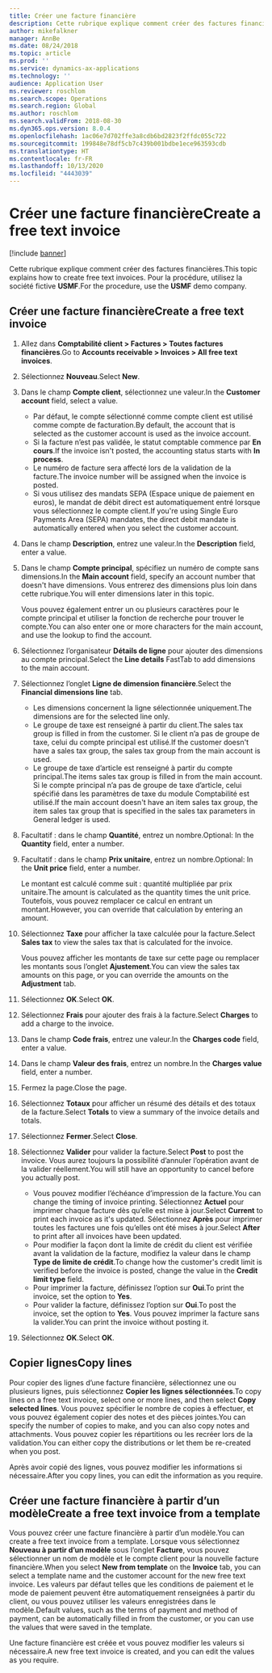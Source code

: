 ```yaml
---
title: Créer une facture financière
description: Cette rubrique explique comment créer des factures financières.
author: mikefalkner
manager: AnnBe
ms.date: 08/24/2018
ms.topic: article
ms.prod: ''
ms.service: dynamics-ax-applications
ms.technology: ''
audience: Application User
ms.reviewer: roschlom
ms.search.scope: Operations
ms.search.region: Global
ms.author: roschlom
ms.search.validFrom: 2018-08-30
ms.dyn365.ops.version: 8.0.4
ms.openlocfilehash: 1ac06e7d702ffe3a8cdb6bd2823f2ffdc055c722
ms.sourcegitcommit: 199848e78df5cb7c439b001bdbe1ece963593cdb
ms.translationtype: HT
ms.contentlocale: fr-FR
ms.lasthandoff: 10/13/2020
ms.locfileid: "4443039"
---
```

# <a name="create-a-free-text-invoice"></a><span data-ttu-id="17abc-103">Créer une facture financière</span><span class="sxs-lookup"><span data-stu-id="17abc-103">Create a free text invoice</span></span>

[!include [banner](../includes/banner.md)]

<span data-ttu-id="17abc-104">Cette rubrique explique comment créer des factures financières.</span><span class="sxs-lookup"><span data-stu-id="17abc-104">This topic explains how to create free text invoices.</span></span> <span data-ttu-id="17abc-105">Pour la procédure, utilisez la société fictive **USMF**.</span><span class="sxs-lookup"><span data-stu-id="17abc-105">For the procedure, use the **USMF** demo company.</span></span>

## <a name="create-a-free-text-invoice"></a><span data-ttu-id="17abc-106">Créer une facture financière</span><span class="sxs-lookup"><span data-stu-id="17abc-106">Create a free text invoice</span></span>

1. <span data-ttu-id="17abc-107">Allez dans **Comptabilité client \> Factures \> Toutes factures financières**.</span><span class="sxs-lookup"><span data-stu-id="17abc-107">Go to **Accounts receivable \> Invoices \> All free text invoices**.</span></span>
2. <span data-ttu-id="17abc-108">Sélectionnez **Nouveau**.</span><span class="sxs-lookup"><span data-stu-id="17abc-108">Select **New**.</span></span>
3. <span data-ttu-id="17abc-109">Dans le champ **Compte client**, sélectionnez une valeur.</span><span class="sxs-lookup"><span data-stu-id="17abc-109">In the **Customer account** field, select a value.</span></span>

    * <span data-ttu-id="17abc-110">Par défaut, le compte sélectionné comme compte client est utilisé comme compte de facturation.</span><span class="sxs-lookup"><span data-stu-id="17abc-110">By default, the account that is selected as the customer account is used as the invoice account.</span></span>
    * <span data-ttu-id="17abc-111">Si la facture n’est pas validée, le statut comptable commence par **En cours**.</span><span class="sxs-lookup"><span data-stu-id="17abc-111">If the invoice isn't posted, the accounting status starts with **In process**.</span></span>
    * <span data-ttu-id="17abc-112">Le numéro de facture sera affecté lors de la validation de la facture.</span><span class="sxs-lookup"><span data-stu-id="17abc-112">The invoice number will be assigned when the invoice is posted.</span></span>
    * <span data-ttu-id="17abc-113">Si vous utilisez des mandats SEPA (Espace unique de paiement en euros), le mandat de débit direct est automatiquement entré lorsque vous sélectionnez le compte client.</span><span class="sxs-lookup"><span data-stu-id="17abc-113">If you're using Single Euro Payments Area (SEPA) mandates, the direct debit mandate is automatically entered when you select the customer account.</span></span>

4. <span data-ttu-id="17abc-114">Dans le champ **Description**, entrez une valeur.</span><span class="sxs-lookup"><span data-stu-id="17abc-114">In the **Description** field, enter a value.</span></span>
5. <span data-ttu-id="17abc-115">Dans le champ **Compte principal**, spécifiez un numéro de compte sans dimensions.</span><span class="sxs-lookup"><span data-stu-id="17abc-115">In the **Main account** field, specify an account number that doesn't have dimensions.</span></span> <span data-ttu-id="17abc-116">Vous entrerez des dimensions plus loin dans cette rubrique.</span><span class="sxs-lookup"><span data-stu-id="17abc-116">You will enter dimensions later in this topic.</span></span>

    <span data-ttu-id="17abc-117">Vous pouvez également entrer un ou plusieurs caractères pour le compte principal et utiliser la fonction de recherche pour trouver le compte.</span><span class="sxs-lookup"><span data-stu-id="17abc-117">You can also enter one or more characters for the main account, and use the lookup to find the account.</span></span>

6. <span data-ttu-id="17abc-118">Sélectionnez l’organisateur **Détails de ligne** pour ajouter des dimensions au compte principal.</span><span class="sxs-lookup"><span data-stu-id="17abc-118">Select the **Line details** FastTab to add dimensions to the main account.</span></span>
7. <span data-ttu-id="17abc-119">Sélectionnez l’onglet **Ligne de dimension financière**.</span><span class="sxs-lookup"><span data-stu-id="17abc-119">Select the **Financial dimensions line** tab.</span></span>

    * <span data-ttu-id="17abc-120">Les dimensions concernent la ligne sélectionnée uniquement.</span><span class="sxs-lookup"><span data-stu-id="17abc-120">The dimensions are for the selected line only.</span></span>
    * <span data-ttu-id="17abc-121">Le groupe de taxe est renseigné à partir du client.</span><span class="sxs-lookup"><span data-stu-id="17abc-121">The sales tax group is filled in from the customer.</span></span> <span data-ttu-id="17abc-122">Si le client n’a pas de groupe de taxe, celui du compte principal est utilisé.</span><span class="sxs-lookup"><span data-stu-id="17abc-122">If the customer doesn't have a sales tax group, the sales tax group from the main account is used.</span></span>
    * <span data-ttu-id="17abc-123">Le groupe de taxe d’article est renseigné à partir du compte principal.</span><span class="sxs-lookup"><span data-stu-id="17abc-123">The items sales tax group is filled in from the main account.</span></span> <span data-ttu-id="17abc-124">Si le compte principal n’a pas de groupe de taxe d’article, celui spécifié dans les paramètres de taxe du module Comptabilité est utilisé.</span><span class="sxs-lookup"><span data-stu-id="17abc-124">If the main account doesn't have an item sales tax group, the item sales tax group that is specified in the sales tax parameters in General ledger is used.</span></span>

8. <span data-ttu-id="17abc-125">Facultatif : dans le champ **Quantité**, entrez un nombre.</span><span class="sxs-lookup"><span data-stu-id="17abc-125">Optional: In the **Quantity** field, enter a number.</span></span>
9. <span data-ttu-id="17abc-126">Facultatif : dans le champ **Prix unitaire**, entrez un nombre.</span><span class="sxs-lookup"><span data-stu-id="17abc-126">Optional: In the **Unit price** field, enter a number.</span></span>

    <span data-ttu-id="17abc-127">Le montant est calculé comme suit : quantité multipliée par prix unitaire.</span><span class="sxs-lookup"><span data-stu-id="17abc-127">The amount is calculated as the quantity times the unit price.</span></span> <span data-ttu-id="17abc-128">Toutefois, vous pouvez remplacer ce calcul en entrant un montant.</span><span class="sxs-lookup"><span data-stu-id="17abc-128">However, you can override that calculation by entering an amount.</span></span>

10. <span data-ttu-id="17abc-129">Sélectionnez **Taxe** pour afficher la taxe calculée pour la facture.</span><span class="sxs-lookup"><span data-stu-id="17abc-129">Select **Sales tax** to view the sales tax that is calculated for the invoice.</span></span>

    <span data-ttu-id="17abc-130">Vous pouvez afficher les montants de taxe sur cette page ou remplacer les montants sous l’onglet **Ajustement**.</span><span class="sxs-lookup"><span data-stu-id="17abc-130">You can view the sales tax amounts on this page, or you can override the amounts on the **Adjustment** tab.</span></span>

11. <span data-ttu-id="17abc-131">Sélectionnez **OK**.</span><span class="sxs-lookup"><span data-stu-id="17abc-131">Select **OK**.</span></span>
12. <span data-ttu-id="17abc-132">Sélectionnez **Frais** pour ajouter des frais à la facture.</span><span class="sxs-lookup"><span data-stu-id="17abc-132">Select **Charges** to add a charge to the invoice.</span></span>
13. <span data-ttu-id="17abc-133">Dans le champ **Code frais**, entrez une valeur.</span><span class="sxs-lookup"><span data-stu-id="17abc-133">In the **Charges code** field, enter a value.</span></span>
14. <span data-ttu-id="17abc-134">Dans le champ **Valeur des frais**, entrez un nombre.</span><span class="sxs-lookup"><span data-stu-id="17abc-134">In the **Charges value** field, enter a number.</span></span>
15. <span data-ttu-id="17abc-135">Fermez la page.</span><span class="sxs-lookup"><span data-stu-id="17abc-135">Close the page.</span></span>
16. <span data-ttu-id="17abc-136">Sélectionnez **Totaux** pour afficher un résumé des détails et des totaux de la facture.</span><span class="sxs-lookup"><span data-stu-id="17abc-136">Select **Totals** to view a summary of the invoice details and totals.</span></span>
17. <span data-ttu-id="17abc-137">Sélectionnez **Fermer**.</span><span class="sxs-lookup"><span data-stu-id="17abc-137">Select **Close**.</span></span>
18. <span data-ttu-id="17abc-138">Sélectionnez **Valider** pour valider la facture.</span><span class="sxs-lookup"><span data-stu-id="17abc-138">Select **Post** to post the invoice.</span></span> <span data-ttu-id="17abc-139">Vous aurez toujours la possibilité d’annuler l’opération avant de la valider réellement.</span><span class="sxs-lookup"><span data-stu-id="17abc-139">You will still have an opportunity to cancel before you actually post.</span></span>

    * <span data-ttu-id="17abc-140">Vous pouvez modifier l’échéance d’impression de la facture.</span><span class="sxs-lookup"><span data-stu-id="17abc-140">You can change the timing of invoice printing.</span></span> <span data-ttu-id="17abc-141">Sélectionnez **Actuel** pour imprimer chaque facture dès qu’elle est mise à jour.</span><span class="sxs-lookup"><span data-stu-id="17abc-141">Select **Current** to print each invoice as it's updated.</span></span> <span data-ttu-id="17abc-142">Sélectionnez **Après** pour imprimer toutes les factures une fois qu’elles ont été mises à jour.</span><span class="sxs-lookup"><span data-stu-id="17abc-142">Select **After** to print after all invoices have been updated.</span></span>
    * <span data-ttu-id="17abc-143">Pour modifier la façon dont la limite de crédit du client est vérifiée avant la validation de la facture, modifiez la valeur dans le champ **Type de limite de crédit**.</span><span class="sxs-lookup"><span data-stu-id="17abc-143">To change how the customer's credit limit is verified before the invoice is posted, change the value in the **Credit limit type** field.</span></span>
    * <span data-ttu-id="17abc-144">Pour imprimer la facture, définissez l’option sur **Oui**.</span><span class="sxs-lookup"><span data-stu-id="17abc-144">To print the invoice, set the option to **Yes**.</span></span>
    * <span data-ttu-id="17abc-145">Pour valider la facture, définissez l’option sur **Oui**.</span><span class="sxs-lookup"><span data-stu-id="17abc-145">To post the invoice, set the option to **Yes**.</span></span> <span data-ttu-id="17abc-146">Vous pouvez imprimer la facture sans la valider.</span><span class="sxs-lookup"><span data-stu-id="17abc-146">You can print the invoice without posting it.</span></span>

19. <span data-ttu-id="17abc-147">Sélectionnez **OK**.</span><span class="sxs-lookup"><span data-stu-id="17abc-147">Select **OK**.</span></span>

## <a name="copy-lines"></a><span data-ttu-id="17abc-148">Copier lignes</span><span class="sxs-lookup"><span data-stu-id="17abc-148">Copy lines</span></span>
<span data-ttu-id="17abc-149">Pour copier des lignes d’une facture financière, sélectionnez une ou plusieurs lignes, puis sélectionnez **Copier les lignes sélectionnées**.</span><span class="sxs-lookup"><span data-stu-id="17abc-149">To copy lines on a free text invoice, select one or more lines, and then select **Copy selected lines**.</span></span> <span data-ttu-id="17abc-150">Vous pouvez spécifier le nombre de copies à effectuer, et vous pouvez également copier des notes et des pièces jointes.</span><span class="sxs-lookup"><span data-stu-id="17abc-150">You can specify the number of copies to make, and you can also copy notes and attachments.</span></span> <span data-ttu-id="17abc-151">Vous pouvez copier les répartitions ou les recréer lors de la validation.</span><span class="sxs-lookup"><span data-stu-id="17abc-151">You can either copy the distributions or let them be re-created when you post.</span></span>

<span data-ttu-id="17abc-152">Après avoir copié des lignes, vous pouvez modifier les informations si nécessaire.</span><span class="sxs-lookup"><span data-stu-id="17abc-152">After you copy lines, you can edit the information as you require.</span></span>

## <a name="create-a-free-text-invoice-from-a-template"></a><span data-ttu-id="17abc-153">Créer une facture financière à partir d’un modèle</span><span class="sxs-lookup"><span data-stu-id="17abc-153">Create a free text invoice from a template</span></span>
<span data-ttu-id="17abc-154">Vous pouvez créer une facture financière à partir d’un modèle.</span><span class="sxs-lookup"><span data-stu-id="17abc-154">You can create a free text invoice from a template.</span></span> <span data-ttu-id="17abc-155">Lorsque vous sélectionnez **Nouveau à partir d’un modèle** sous l’onglet **Facture**, vous pouvez sélectionner un nom de modèle et le compte client pour la nouvelle facture financière.</span><span class="sxs-lookup"><span data-stu-id="17abc-155">When you select **New from template** on the **Invoice** tab, you can select a template name and the customer account for the new free text invoice.</span></span> <span data-ttu-id="17abc-156">Les valeurs par défaut telles que les conditions de paiement et le mode de paiement peuvent être automatiquement renseignées à partir du client, ou vous pouvez utiliser les valeurs enregistrées dans le modèle.</span><span class="sxs-lookup"><span data-stu-id="17abc-156">Default values, such as the terms of payment and method of payment, can be automatically filled in from the customer, or you can use the values that were saved in the template.</span></span>

<span data-ttu-id="17abc-157">Une facture financière est créée et vous pouvez modifier les valeurs si nécessaire.</span><span class="sxs-lookup"><span data-stu-id="17abc-157">A new free text invoice is created, and you can edit the values as you require.</span></span>
